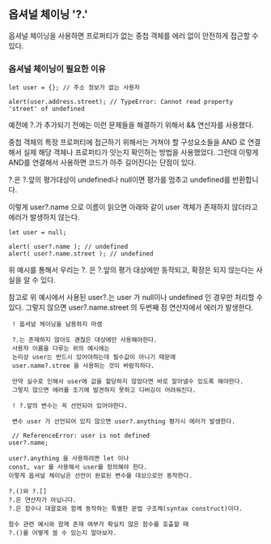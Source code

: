 ## 옵셔널 체이닝 '?.'

옵셔널 체이닝을 사용하면 프로퍼티가 없는 중첩 객체를 에러 없이 안전하게 접근할 수 있다.

### 옵셔널 체이닝이 필요한 이유

```
let user = {}; // 주소 정보가 없는 사용자

alert(user.address.street); // TypeError: Cannot read property 'street' of undefined
```

예전에 ?.가 추가되기 전에는 이런 문제들을 해결하기 위해서 && 연산자를 사용했다.

중첩 객체의 특정 프로퍼티에 접근하기 위해서는 거쳐야 할 구성요소들을 AND 로 연결해서 실제 해당 객체나 프로퍼티가 잇는지 확인하는 방법을 사용했었다.
그런데 이렇게 AND를 연결해서 사용하면 코드가 아주 길어진다는 단점이 있다.

?.은 ?.앞의 평가대상이 undefined나 null이면 평가를 멈추고 undefined를 반환합니다.

이렇게 user?.name 으로 이름이 읽으면 아래와 같이 user 객체가 존재하지 않더라고 에러가 발생하지 않는다.

```
let user = null;

alert( user?.name ); // undefined
alert( user?.name.street ); // undefined
```

위 예시를 통해서 우리는 ?. 은 ?.앞의 평가 대상에만 동작되고,
확장은 되지 않는다는 사실을 알 수 있다.

참고로 위 예시에서 사용된 user?.는 user 가 null이나
undefined 인 경우만 처리할 수 있다.
그렇지 않으면 user?.name.street 의 두번째 점 연산자에서 에러가 발생한다.

```
 ! 옵셔널 체이닝을 남용하지 마셈

 ?.는 존재하지 않아도 괜찮은 대상에만 사용해야한다.
 사용자 이름을 다루는 위의 예시에는
 논리상 user는 반드시 있어야하는데 필수값이 아니기 때문에
 user.name?.stree 을 사용하는 것이 바람직하다.

 만약 실수로 인해서 user에 값을 할당하지 않았다면 바로 알아낼수 있도록 해야한다.
 그렇지 않으면 에러를 조기에 발견하지 못하고 디버깅이 어려워진다.
```

```
 ! ?.앞의 변수는 꼭 선언되어 있어야한다.

 변수 user 가 선언되어 있지 않으면 user?.anything 평가시 에러가 발생한다.

 // ReferenceError: user is not defined
user?.name;

user?.anything 을 사용하려면 let 이나
const, var 를 사용해서 user를 정의해야 한다.
이렇게 옵셔널 체이닝은 선언이 완료된 변수를 대상으로만 동작한다.
```

```
?.()와 ?.[]
?.은 연산자가 아닙니다.
?.은 함수나 대괄호와 함께 동작하는 특별한 문법 구조체(syntax construct)이다.

함수 관련 예시와 함께 존재 여부가 확실치 않은 함수를 호출할 때
?.()를 어떻게 쓸 수 있는지 알아보자.
```
